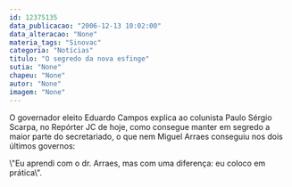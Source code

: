 ```yaml
---
id: 12375135
data_publicacao: "2006-12-13 10:02:00"
data_alteracao: "None"
materia_tags: "Sinovac"
categoria: "Notícias"
titulo: "O segredo da nova esfinge"
sutia: "None"
chapeu: "None"
autor: "None"
imagem: "None"
---
```

<p><P>O governador eleito Eduardo Campos explica ao colunista Paulo Sérgio Scarpa, no Repórter JC de hoje, como consegue manter em segredo a maior parte do secretariado, o que nem Miguel Arraes conseguiu nos dois últimos governos: </P></p>
<p><P>\"Eu aprendi com o dr. Arraes, mas com uma diferença: eu coloco em prática\".</P> </p>
